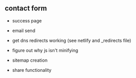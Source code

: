 ## contact form

- success page
- email send

- get dns redirects working (see netlify and _redirects file)
- figure out why js isn't minifying
- sitemap creation
- share functionality

